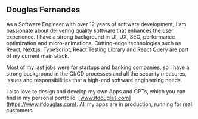 ## Douglas Fernandes
As a Software Engineer with over 12 years of software development, I am passionate about delivering quality software that enhances the user experience. I have a strong background in UI, UX, SEO, performance optimization and micro-animations. Cutting-edge technologies such as React, Next.js, TypeScript, React Testing Library and React Query are part of my current main stack.

Most of my last jobs were for startups and banking companies, so I have a strong background in the CI/CD processes and all the security measures, issues and responsibilities that a high-end software engineering needs.

I also love to design and develop my own Apps and GPTs, which you can find in my personal portfolio: [www.ifdouglas.com](https://www.ifdouglas.com). All my apps are in production, running for real customers.
